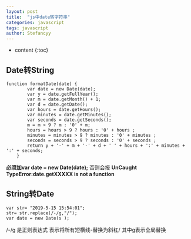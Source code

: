 ```yaml
---
layout: post
title:  "js中date转字符串"
categories: javascript
tags: javascript
author: Stefancyy
---
```


* content
{:toc}

## Date转String

```
function formatDate(date) {
        var date = new Date(date);
        var y = date.getFullYear();
        var m = date.getMonth() + 1;
        var d = date.getDate();
        var hours = date.getHours();
        var minutes = date.getMinutes();
        var seconds = date.getSeconds();
        m = m > 9 ? m : '0' + m;
        hours = hours > 9 ? hours : '0' + hours ;
        minutes = minutes > 9 ? minutes : '0' + minutes ;
        seconds = seconds > 9 ? seconds : '0' + seconds ;
        return y + '-' + m + '-' + d + ' ' + hours + ':' + minutes + ':' + seconds;
    }
```
**必须加var date = new Date(date);**
否则会报 **UnCaught TypeError:date.getXXXXX is not a function**

## String转Date

```
var str= "2019-5-15 15:54:01";
str= str.replace(/-/g,"/");
var date = new Date(s );
```
/-/g 是正则表达式
表示将所有短横线-替换为斜杠/
其中g表示全局替换
